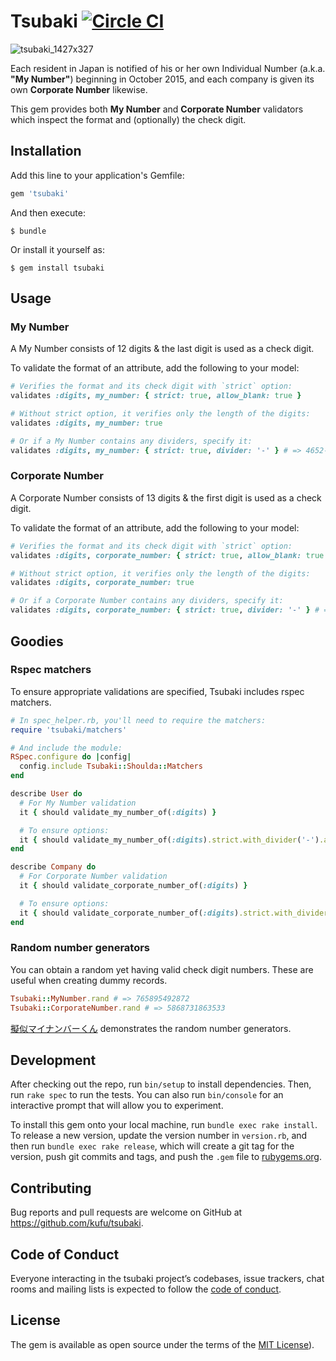 # Tsubaki [![Circle CI](https://circleci.com/gh/kufu/tsubaki/tree/master.svg?style=svg)](https://circleci.com/gh/kufu/tsubaki/tree/master)

![tsubaki_1427x327](https://cloud.githubusercontent.com/assets/2214179/11577574/0f3394d6-9a62-11e5-81ee-7386c29c30e1.png)

Each resident in Japan is notified of his or her own Individual Number (a.k.a. **"My Number"**) beginning in October 2015, and each company is given its own **Corporate Number** likewise.

This gem provides both **My Number** and **Corporate Number** validators which inspect the format and (optionally) the check digit.

## Installation

Add this line to your application's Gemfile:

```ruby
gem 'tsubaki'
```

And then execute:

    $ bundle

Or install it yourself as:

    $ gem install tsubaki

## Usage


### My Number

A My Number consists of 12 digits & the last digit is used as a check digit.

To validate the format of an attribute, add the following to your model:

```ruby
# Verifies the format and its check digit with `strict` option:
validates :digits, my_number: { strict: true, allow_blank: true }

# Without strict option, it verifies only the length of the digits:
validates :digits, my_number: true

# Or if a My Number contains any dividers, specify it:
validates :digits, my_number: { strict: true, divider: '-' } # => 4652-8126-6333 should be valid
```

### Corporate Number

A Corporate Number consists of 13 digits & the first digit is used as a check digit.

To validate the format of an attribute, add the following to your model:

```ruby
# Verifies the format and its check digit with `strict` option:
validates :digits, corporate_number: { strict: true, allow_blank: true }

# Without strict option, it verifies only the length of the digits:
validates :digits, corporate_number: true

# Or if a Corporate Number contains any dividers, specify it:
validates :digits, corporate_number: { strict: true, divider: '-' } # => 5-8356-7825-6246 should be valid
```



## Goodies

### Rspec matchers

To ensure appropriate validations are specified, Tsubaki includes rspec matchers.

```ruby
# In spec_helper.rb, you'll need to require the matchers:
require 'tsubaki/matchers'

# And include the module:
RSpec.configure do |config|
  config.include Tsubaki::Shoulda::Matchers
end
```

```ruby
describe User do
  # For My Number validation
  it { should validate_my_number_of(:digits) }

  # To ensure options:
  it { should validate_my_number_of(:digits).strict.with_divider('-').allow_blank }
end

describe Company do
  # For Corporate Number validation
  it { should validate_corporate_number_of(:digits) }

  # To ensure options:
  it { should validate_corporate_number_of(:digits).strict.with_divider('-') }
end
```


### Random number generators

You can obtain a random yet having valid check digit numbers.
These are useful when creating dummy records.

```ruby
Tsubaki::MyNumber.rand # => 765895492872
Tsubaki::CorporateNumber.rand # => 5868731863533
```

[擬似マイナンバーくん](https://my-number-kun.herokuapp.com/) demonstrates the random number generators.

## Development

After checking out the repo, run `bin/setup` to install dependencies. Then, run `rake spec` to run the tests. You can also run `bin/console` for an interactive prompt that will allow you to experiment.

To install this gem onto your local machine, run `bundle exec rake install`. To release a new version, update the version number in `version.rb`, and then run `bundle exec rake release`, which will create a git tag for the version, push git commits and tags, and push the `.gem` file to [rubygems.org](https://rubygems.org).

## Contributing

Bug reports and pull requests are welcome on GitHub at https://github.com/kufu/tsubaki.

## Code of Conduct

Everyone interacting in the tsubaki project’s codebases, issue trackers, chat rooms and mailing lists is expected to follow the [code of conduct](https://github.com/kufu/tsubaki/blob/master/CODE_OF_CONDUCT.md).


## License

The gem is available as open source under the terms of the [MIT License](https://github.com/kufu/tsubaki/blob/master/LICENSE.md)).

